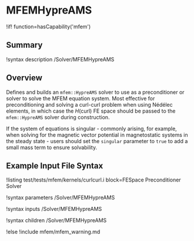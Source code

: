 # MFEMHypreAMS

!if! function=hasCapability('mfem')

## Summary

!syntax description /Solver/MFEMHypreAMS

## Overview

Defines and builds an `mfem::HypreAMS` solver to use as a preconditioner or solver to solve the
MFEM equation system. Most effective for preconditioning and solving a curl-curl problem when using
Nédélec elements, in which case the $H(\mathrm{curl})$ FE space should be passed to the
`mfem::HypreAMS` solver during construction.

If the system of equations is singular - commonly arising, for example, when solving for the
magnetic vector potential in magnetostatic systems in the steady state - users should set the
`singular` parameter to `true` to add a small mass term to ensure solvability.

## Example Input File Syntax

!listing test/tests/mfem/kernels/curlcurl.i block=FESpace Preconditioner Solver

!syntax parameters /Solver/MFEMHypreAMS

!syntax inputs /Solver/MFEMHypreAMS

!syntax children /Solver/MFEMHypreAMS

!else
!include mfem/mfem_warning.md
